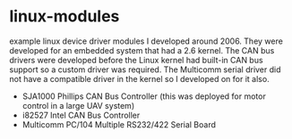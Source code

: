 linux-modules
=============

example linux device driver modules I developed around 2006.
They were developed for an embedded system that had a 2.6 kernel. The CAN bus drivers were developed before the Linux kernel had built-in CAN bus support so a custom driver was required. The Multicomm serial driver did not have a compatible driver in the kernel so I developed on for it also.

- SJA1000 Phillips CAN Bus Controller (this was deployed for motor control in a large UAV system)
- i82527 Intel CAN Bus Controller 
- Multicomm PC/104 Multiple RS232/422 Serial Board

